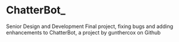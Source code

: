 # ChatterBot_
Senior Design and Development Final project, fixing bugs and adding enhancements to ChatterBot, a project by gunthercox on Github 
